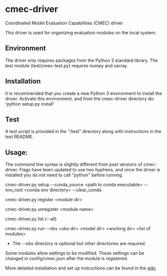 # cmec-driver
Coordinated Model Evaluation Capabilities (CMEC) driver

This driver is used for organizing evaluation modules on the local system.

## Environment
The driver only requires packages from the Python 3 standard library. The test module (test/cmec-test.py) requires numpy and xarray.

## Installation
It is recommended that you create a new Python 3 environment to install the driver. Activate this environment, and from the cmec-driver directory do:
'python setup.py install'

## Test
A test script is provided in the "/test" directory along with instructions in the test README.

## Usage:
The command line syntax is slightly different from past versions of cmec-driver. Flags have been updated to use two hyphens, and once the driver is installed you do not need to call "python" before running.

cmec-driver.py setup --conda_source \<path to conda executable\> --env_root \<conda env directory\> --clear_conda

cmec-driver.py register \<module dir\>

cmec-driver.py unregister \<module name\>

cmec-driver.py list (--all)

cmec-driver.py run --obs \<obs dir\> \<model dir\> \<working dir\> \<list of modules\>
- The --obs directory is optional but other directories are required.

Some modules allow settings to be modified. These settings can be changed in config/cmec.json after the module is registered.

More detailed installation and set up instructions can be found in the [wiki](https://github.com/cmecmetrics/cmec-driver/wiki/Installation-and-Setup).
